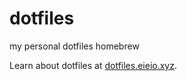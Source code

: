 # dotfiles
my personal dotfiles
homebrew

Learn about dotfiles at [dotfiles.eieio.xyz](http://dotfiles.eieio.xyz).
